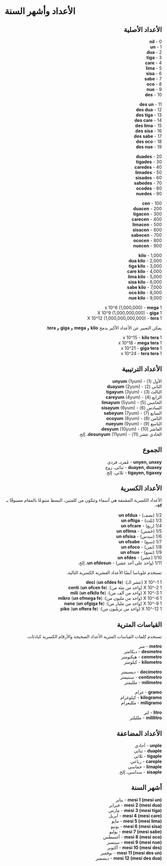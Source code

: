 <h1>الأعداد وأشهر السنة</h1>
<p>
</p>
<h2 dir="rtl">الأعداد الأصلية</h2>
<p dir="rtl">0 - <strong>nil</strong><br /> 1 - <strong>un</strong><br /> 2 - <strong>dua</strong><br /> 3 -
	<strong>tiga</strong><br /> 4 - <strong>care</strong><br /> 5 - <strong>lima</strong><br /> 6 -
	<strong>sisa</strong><br /> 7 - <strong>sabe</strong><br /> 8 - <strong>oco</strong><br /> 9 -
	<strong>nue</strong><br /> 10 - <strong>des</strong></p>
<p dir="rtl">11 - <strong>des un</strong><br /> 12 - <strong>des dua</strong><br /> 13 - <strong>des tiga</strong><br />
	14 - <strong>des care</strong><br /> 15 - <strong>des lima</strong><br /> 16 - <strong>des sisa</strong><br /> 17 -
	<strong>des sabe</strong><br /> 18 - <strong>des oco</strong><br /> 19 - <strong>des nue</strong></p>
<p dir="rtl">20 - <strong>duades</strong><br /> 30 - <strong>tigades</strong><br /> 40 - <strong>caredes</strong><br />
	50 - <strong>limades</strong><br /> 60 - <strong>sisades</strong><br /> 70 - <strong>sabedes</strong><br /> 80 -
	<strong>ocodes</strong><br /> 90 - <strong>nuedes</strong></p>
<p dir="rtl">100 - <strong>cen</strong><br /> 200 - <strong>duacen</strong><br /> 300 - <strong>tigacen</strong><br />
	400 - <strong>carecen</strong><br /> 500 - <strong>limacen</strong><br /> 600 - <strong>sisacen</strong><br /> 700 -
	<strong>sabecen</strong><br /> 800 - <strong>ococen</strong><br /> 900 - <strong>nuecen</strong></p>
<p dir="rtl">1,000 - <strong>kilo</strong><br /> 2,000 - <strong>dua kilo</strong><br /> 3,000 - <strong>tiga
		kilo</strong><br /> 4,000 - <strong>care kilo</strong><br /> 5,000 - <strong>lima kilo</strong><br /> 6,000 -
	<strong>sisa kilo</strong><br /> 7,000 - <strong>sabe kilo</strong><br /> 8,000 - <strong>oco kilo</strong><br />
	9,000 - <strong>nue kilo</strong></p>
<p dir="rtl">1 x 10^6 (1,000,000) - <strong>mega</strong><br /> 1 X 10^9 (1,000,000,000) - <strong>giga</strong><br /> 1
	X 10^12 (1,000,000,000,000) - <strong>tera</strong> </p>
<p dir="rtl">يمكن التعبير عن الأعداد الأكبر بدمج <strong>kilo</strong> و <strong>mega</strong> و <strong>giga</strong> و
	<strong>tera</strong>.</p>
<p dir="rtl">1 x 10^15 - <strong>kilo tera</strong><br /> 1 x 10^18 - <strong>mega tera</strong><br /> 1 x 10^21 -
	<strong>giga tera</strong><br /> 1 x 10^24 - <strong>tera tera</strong> </p>
<h2 dir="rtl">الأعداد الترتيبية</h2>
<p dir="rtl">الأول (1) - <strong>unyum</strong> (1yum)<br /> الثاني (2) - <strong>duayum</strong> (2yum)<br /> الثالث
	(3) - <strong>tigayum</strong> (3yum)<br /> الرابع (4) - <strong>careyum</strong> (4yum)<br /> الخامس (5) -
	<strong>limayum</strong> (5yum)<br /> السادس (6) - <strong>sisayum</strong> (6yum)<br /> السابع (7) -
	<strong>sabeyum</strong> (7yum)<br /> الثامن (8) - <strong>ocoyum</strong> (8yum)<br /> التاسع (9) -
	<strong>nueyum</strong> (9yum)<br /> العاشر (10) - <strong>desyum</strong> (10yum)<br /> الحادي عشر (11) -
	<strong>desunyum</strong> (11yum)، إلخ.</p>
<h2 dir="rtl">الجموع</h2>
<p dir="rtl">
	<strong>unyen, unxey</strong> - مُفرد، فردي<br />
	<strong>duayen, duaxey</strong> - ثنائي، زوج<br />
	<strong>tigayen, tigaxey</strong> - ثلاثي، إلخ.
</p>
<h2 dir="rtl">الأعداد الكسرية</h2>
<p dir="rtl">الأعداد الكسرية المشتقة هي أسماء وتتكون من كلمتين، البسط متبوعًا بالمقام مسبوقًا بـ <strong>of-</strong>.
</p>
<p dir="rtl">1/2 (نصف) - <strong>un ofdua</strong><br /> 1/3 (ثلث) - <strong>un oftiga</strong><br /> 1/4 (ربع) -
	<strong>un ofcare</strong><br /> 1/5 (خمس) - <strong>un oflima</strong><br /> 1/6 (سدس) - <strong>un
		ofsisa</strong><br /> 1/7 (سبع) - <strong>un ofsabe</strong><br /> 1/8 (ثمن) - <strong>un ofoco</strong><br />
	1/9 (تسع) - <strong>un ofnue</strong><br /> 1/10 (عشر) - <strong>un ofdes</strong><br /> 1/11 (واحد على أحد عشر) -
	<strong>un ofdesun</strong>، إلخ.</p>
<p dir="rtl">تستخدم غلوباسا أيضًا الأعداد العشرية الكسرية التالية.</p>
<p dir="rtl">1 X 10^-1 (عشر الـ): <strong>deci</strong> (<strong>un ofdes fe</strong>)<br /> 1 X 10^-2 (واحد من مئة من):
	<strong>centi</strong> (<strong>un ofcen fe</strong>)<br /> 1 X 10^-3 (واحد من ألف من): <strong>mili</strong>
	(<strong>un ofkilo fe</strong>)<br /> 1 X 10^-6 (واحد من مليون من): <strong>mikro</strong> (<strong>un ofmega
		fe</strong>)<br /> 1 X 10^-9 (واحد من مليار من): <strong>nano</strong> (<strong>un ofgiga fe</strong>)<br /> 1 X
	10^-12 (واحد من تريليون من): <strong>piko</strong> (<strong>un oftera fe</strong>)</p>
<h2 dir="rtl">القياسات المترية</h2>
<p dir="rtl">تستخدم كلمات القياسات المترية الأعداد الصحيحة والأرقام الكسرية كبادئات.</p>
<p dir="rtl">
	<strong>metro</strong> - متر<br />
	<strong>desmetro</strong> - ديكامتر<br />
	<strong>cenmetro</strong> - هيكتومتر<br />
	<strong>kilometro</strong> - كيلومتر
</p>
<p dir="rtl">
	<strong>decimetro</strong> - ديسيمتر<br />
	<strong>centimetro</strong> - سنتيمتر<br />
	<strong>milimetro</strong> - ملليمتر
</p>
<p dir="rtl">
	<strong>gramo</strong> - غرام<br />
	<strong>kilogramo</strong> - كيلوغرام<br />
	<strong>miligramo</strong> - ملليغرام
</p>
<p dir="rtl">
	<strong>litro</strong> - لتر<br />
	<strong>mililitro</strong> - ملليلتر
</p>
<h2 dir="rtl">الأعداد المضاعفة</h2>
<p dir="rtl">
	<strong>unple</strong> - أحادي<br />
	<strong>duaple</strong> - ثنائي<br />
	<strong>tigaple</strong> - ثلاثي<br />
	<strong>careple</strong> - رباعي<br />
	<strong>limaple</strong> - خماسي<br />
	<strong>sisaple</strong> - سداسي، إلخ.
</p>
<h2 dir="rtl">أشهر السنة</h2>
<p dir="rtl">
	<strong>mesi 1 (mesi un)</strong> - يناير<br />
	<strong>mesi 2 (mesi dua)</strong> - فبراير<br />
	<strong>mesi 3 (mesi tiga)</strong> - مارس<br />
	<strong>mesi 4 (mesi care)</strong> - أبريل<br />
	<strong>mesi 5 (mesi lima)</strong> - مايو<br />
	<strong>mesi 6 (mesi sisa)</strong> - يونيو<br />
	<strong>mesi 7 (mesi sabe)</strong> - يوليو<br />
	<strong>mesi 8 (mesi oco)</strong> - أغسطس<br />
	<strong>mesi 9 (mesi nue)</strong> - سبتمبر<br />
	<strong>mesi 10 (mesi des)</strong> - أكتوبر<br />
	<strong>mesi 11 (mesi des un)</strong> - نوفمبر<br />
	<strong>mesi 12 (mesi des dua)</strong> - ديسمبر
</p>
<p></p>
